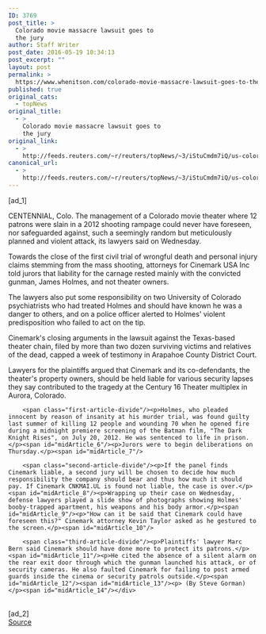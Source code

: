 ```yaml
---
ID: 3769
post_title: >
  Colorado movie massacre lawsuit goes to
  the jury
author: Staff Writer
post_date: 2016-05-19 10:34:13
post_excerpt: ""
layout: post
permalink: >
  https://www.whenitson.com/colorado-movie-massacre-lawsuit-goes-to-the-jury/
published: true
original_cats:
  - topNews
original_title:
  - >
    Colorado movie massacre lawsuit goes to
    the jury
original_link:
  - >
    http://feeds.reuters.com/~r/reuters/topNews/~3/iStuCmdm7iQ/us-colorado-shooting-lawsuit-idUSKCN0YA06P
canonical_url:
  - >
    http://feeds.reuters.com/~r/reuters/topNews/~3/iStuCmdm7iQ/us-colorado-shooting-lawsuit-idUSKCN0YA06P
---
```

 [ad_1]
<br><div id="articleText">
<span id="midArticle_start"/>

<span id="midArticle_0"/><span class="focusParagraph" readability="8"><p><span class="articleLocation">CENTENNIAL, Colo.</span> The management of a Colorado movie theater where 12 patrons were slain in a 2012 shooting rampage could never have foreseen, nor safeguarded against, such a seemingly random but meticulously planned and violent attack, its lawyers said on Wednesday.</p></span><span id="midArticle_1"/><p>Towards the close of the first civil trial of wrongful death and personal injury claims stemming from the mass shooting, attorneys for Cinemark USA Inc told jurors that liability for the carnage rested mainly with the convicted gunman, James Holmes, and not theater owners.</p><span id="midArticle_2"/><p>The lawyers also put some responsibility on two University of Colorado psychiatrists who had treated Holmes and should have known he was a danger to others, and on a police officer alerted to Holmes' violent predisposition who failed to act on the tip.</p><span id="midArticle_3"/><p>Cinemark's closing arguments in the lawsuit against the Texas-based theater chain, filed by more than two dozen surviving victims and relatives of the dead, capped a week of testimony in Arapahoe County District Court.</p><span id="midArticle_4"/><p>Lawyers for the plaintiffs argued that Cinemark and its co-defendants, the theater's property owners, should be held liable for various security lapses they say contributed to the tragedy at the Century 16 Theater multiplex in Aurora, Colorado.</p><span id="midArticle_5"/>
        
        <span class="first-article-divide"/><p>Holmes, who pleaded innocent by reason of insanity at his murder trial, was found guilty last summer of killing 12 people and wounding 70 when he opened fire during a midnight premiere screening of the Batman film, "The Dark Knight Rises", on July 20, 2012. He was sentenced to life in prison.</p><span id="midArticle_6"/><p>Jurors were to begin deliberations on Thursday.</p><span id="midArticle_7"/>
        
        <span class="second-article-divide"/><p>If the panel finds Cinemark liable, a second jury will be chosen to decide how much responsibility the company should bear and thus how much it should pay. If Cinemark CNKMAI.UL is found not liable, the case is over.</p><span id="midArticle_8"/><p>Wrapping up their case on Wednesday, defense lawyers played a slide show of photographs showing Holmes' booby-trapped apartment, his weapons and his body armor.</p><span id="midArticle_9"/><p>"How can it be said that Cinemark could have foreseen this?" Cinemark attorney Kevin Taylor asked as he gestured to the screen.</p><span id="midArticle_10"/>
        
        <span class="third-article-divide"/><p>Plaintiffs' lawyer Marc Bern said Cinemark should have done more to protect its patrons.</p><span id="midArticle_11"/><p>He cited the absence of a silent alarm on the rear exit door through which the gunman launched his attack, or of security cameras. He also faulted Cinemark for failing to post armed guards inside the cinema or security patrols outside.</p><span id="midArticle_12"/><span id="midArticle_13"/><p> (By Steve Gorman)</p><span id="midArticle_14"/></div>
<br>[ad_2]
<br><a href="http://feeds.reuters.com/~r/reuters/topNews/~3/iStuCmdm7iQ/us-colorado-shooting-lawsuit-idUSKCN0YA06P">Source </a>